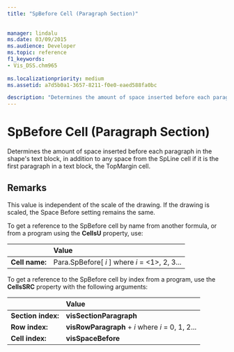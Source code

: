 ```yaml
---
title: "SpBefore Cell (Paragraph Section)"
 
 
manager: lindalu
ms.date: 03/09/2015
ms.audience: Developer
ms.topic: reference
f1_keywords:
- Vis_DSS.chm965
 
ms.localizationpriority: medium
ms.assetid: a7d5b0a1-3657-8211-f0e0-eaed588fa0bc

description: "Determines the amount of space inserted before each paragraph in the shape's text block, in addition to any space from the SpLine cell if it is the first paragraph in a text block, the TopMargin cell."
---
```


# SpBefore Cell (Paragraph Section)

Determines the amount of space inserted before each paragraph in the shape's text block, in addition to any space from the SpLine cell if it is the first paragraph in a text block, the TopMargin cell.
  
## Remarks

This value is independent of the scale of the drawing. If the drawing is scaled, the Space Before setting remains the same.
  
To get a reference to the SpBefore cell by name from another formula, or from a program using the **CellsU** property, use: 
  
||Value |
|:-----|:-----|
| **Cell name:**  <br/> | Para.SpBefore[  *i*  ]            where  *i*  = <1>, 2, 3... |
   
To get a reference to the SpBefore cell by index from a program, use the **CellsSRC** property with the following arguments: 
  
||Value |
|:-----|:-----|
| **Section index:**  <br/> |**visSectionParagraph** <br/> |
| **Row index:**  <br/> |**visRowParagraph** +  *i*            where  *i*  = 0, 1, 2... |
| **Cell index:**  <br/> |**visSpaceBefore** <br/> |
   

